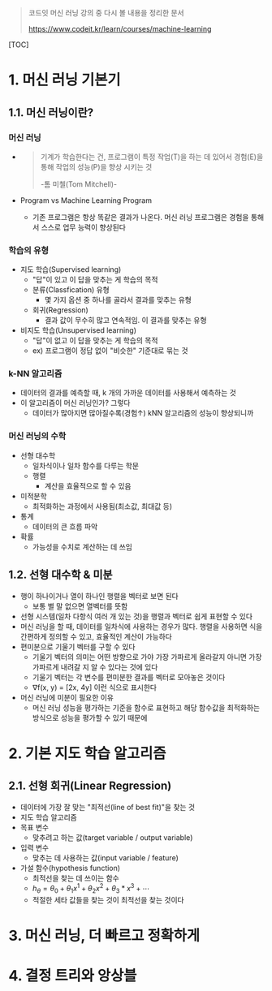 > 코드잇 머신 러닝 강의 중 다시 볼 내용을 정리한 문서
>
> https://www.codeit.kr/learn/courses/machine-learning



[TOC]



# 1. 머신 러닝 기본기

## 1.1. 머신 러닝이란?

### 머신 러닝

- > 기계가 학습한다는 건, 프로그램이 특정 작업(T)을 하는 데 있어서 경험(E)을 통해 작업의 성능(P)을 향상 시키는 것
  >
  > -톰 미첼(Tom Mitchell)-

- Program vs Machine Learning Program

  - 기존 프로그램은 항상 똑같은 결과가 나온다. 머신 러닝 프로그램은 경험을 통해서 스스로 업무 능력이 향상된다



### 학습의 유형

- 지도 학습(Supervised learning)
  - "답"이 있고 이 답을 맞추는 게 학습의 목적
  - 분류(Classfication) 유형
    - 몇 가지 옵션 중 하나를 골라서 결과를 맞추는 유형
  - 회귀(Regression)
    - 결과 값이 무수히 많고 연속적임. 이 결과를 맞추는 유형
- 비지도 학습(Unsupervised learning)
  - "답"이 없고 이 답을 맞추는 게 학습의 목적
  - ex) 프로그램이 정답 없이 "비슷한" 기준대로 묶는 것



### k-NN 알고리즘

- 데이터의 결과를 예측할 때, k 개의 가까운 데이터를 사용해서 예측하는 것
- 이 알고리즘이 머신 러닝인가? 그렇다
  - 데이터가 많아지면 많아질수록(경험↑) kNN 알고리즘의 성능이 향상되니까



### 머신 러닝의 수학

- 선형 대수학
  - 일차식이나 일차 함수를 다루는 학문
  - 행렬
    - 계산을 효율적으로 할 수 있음
- 미적분학
  - 최적화하는 과정에서 사용됨(최소값, 최대값 등)
- 통계
  - 데이터의 큰 흐름 파악
- 확률
  - 가능성을 수치로 계산하는 데 쓰임



## 1.2. 선형 대수학 & 미분

- 행이 하나이거나 열이 하나인 행렬을 벡터로 보면 된다
  - 보통 별 말 없으면 열벡터를 뜻함
- 선형 시스템(일차 다항식 여러 개 있는 것)을 행렬과 벡터로 쉽게 표현할 수 있다
- 머신 러닝을 할 때, 데이터를 일차식에 사용하는 경우가 많다. 행렬을 사용하면 식을 간편하게 정의할 수 있고, 효율적인 계산이 가능하다
- 편미분으로 기울기 벡터를 구할 수 있다
  - 기울기 벡터의 의미는 어떤 방향으로 가야 가장 가파르게 올라갈지 아니면 가장 가파르게 내려갈 지 알 수 있다는 것에 있다
  - 기울기 벡터는 각 변수를 편미분한 결과를 벡터로 모아놓은 것이다
  - ∇f(x, y) = [2x, 4y] 이런 식으로 표시한다
- 머신 러닝에 미분이 필요한 이유
  - 머신 러닝 성능을 평가하는 기준을 함수로 표현하고 해당 함수값을 최적화하는 방식으로 성능을 평가할 수 있기 때문에



# 2. 기본 지도 학습 알고리즘

## 2.1. 선형 회귀(Linear Regression)

- 데이터에 가장 잘 맞는 "최적선(line of best fit)"을 찾는 것
- 지도 학습 알고리즘
- 목표 변수
  - 맞추려고 하는 값(target variable / output variable)
- 입력 변수
  - 맞추는 데 사용하는 값(input variable / feature)
- 가설 함수(hypothesis function)
  - 최적선을 찾는 데 쓰이는 함수
  - $h_θ = θ_0 + θ_1x^1 + θ_2x^2 + θ_3*x^3 + \cdots$
  - 적절한 세타 값들을 찾는 것이 최적선을 찾는 것이다



# 3. 머신 러닝, 더 빠르고 정확하게



# 4. 결정 트리와 앙상블

